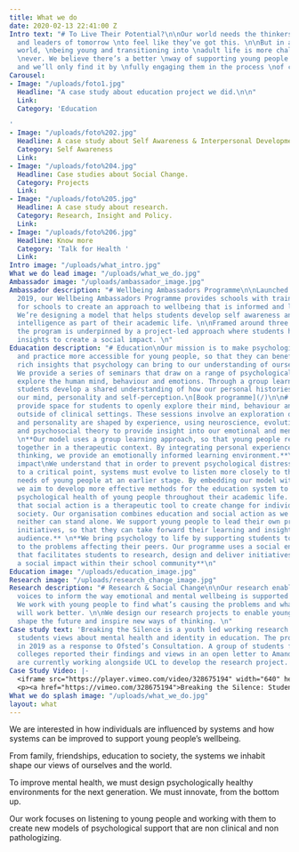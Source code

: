 ```yaml
---
title: What we do
date: 2020-02-13 22:41:00 Z
Intro text: "# To Live Their Potential?\n\nOur world needs the thinkers, \ndo-ers
  and leaders of tomorrow \nto feel like they’ve got this. \n\nBut in a rapidly changing
  world, \nbeing young and transitioning into \nadult life is more challenging than
  \never. We believe there’s a better \nway of supporting young people’s \nwellbeing,
  and we’ll only find it by \nfully engaging them in the process \nof change. \n"
Carousel:
- Image: "/uploads/foto1.jpg"
  Headline: "A case study about education project we did.\n\n"
  Link: 
  Category: 'Education

'
- Image: "/uploads/foto%202.jpg"
  Headline: A case study about Self Awareness & Interpersonal Development.
  Category: Self Awareness
  Link: 
- Image: "/uploads/foto%204.jpg"
  Headline: Case studies about Social Change.
  Category: Projects
  Link: 
- Image: "/uploads/foto%205.jpg"
  Headline: A case study about research.
  Category: Research, Insight and Policy.
  Link: 
- Image: "/uploads/foto%206.jpg"
  Headline: Know more
  Category: 'Talk for Health '
  Link: 
Intro image: "/uploads/what_intro.jpg"
What we do lead image: "/uploads/what_we_do.jpg"
Ambassador image: "/uploads/ambassador_image.jpg"
Ambassador description: "# Wellbeing Ambassadors Programme\n\nLaunched in Newham in
  2019, our Wellbeing Ambassadors Programme provides schools with training and resources
  for schools to create an approach to wellbeing that is informed and led by students.
  We’re designing a model that helps students develop self awareness and emotional
  intelligence as part of their academic life. \n\nFramed around three key elements,
  the program is underpinned by a project-led approach where students harness their
  insights to create a social impact. \n"
Eduacation description: "# Education\nOur mission is to make psychological theory
  and practice more accessible for young people, so that they can benefit from the
  rich insights that psychology can bring to our understanding of ourselves and others.
  We provide a series of seminars that draw on a range of psychological models to
  explore the human mind, behaviour and emotions. Through a group learning model,
  students develop a shared understanding of how our personal histories of life shape
  our mind, personality and self-perception.\n[Book programme](/)\n\n# Exploration\nWe
  provide space for students to openly explore their mind, behaviour and identity
  outside of clinical settings. These sessions involve an exploration of how the mind
  and personality are shaped by experience, using neuroscience, evolutionary, humanistic
  and psychosocial theory to provide insight into our emotional and mental landscapes.
  \n**Our model uses a group learning approach, so that young people reflect and learn
  together in a therapeutic context. By integrating personal experience with critical
  thinking, we provide an emotionally informed learning environment.**\n\n# Social
  impact\nWe understand that in order to prevent psychological distress from developing
  to a critical point, systems must evolve to listen more closely to the voices and
  needs of young people at an earlier stage. By embedding our model within education,
  we aim to develop more effective methods for the education system to ensure the
  psychological health of young people throughout their academic life. \n**We believe
  that social action is a therapeutic tool to create change for individuals and our
  society. Our organisation combines education and social action as we recognise that
  neither can stand alone. We support young people to lead their own projects and
  initiatives, so that they can take forward their learning and insights to a wider
  audience.** \n**We bring psychology to life by supporting students to create solutions
  to the problems affecting their peers. Our programme uses a social enterprise model
  that facilitates students to research, design and deliver initiatives that can create
  a social impact within their school community**\n"
Education image: "/uploads/education_image.jpg"
Research image: "/uploads/research_change_image.jpg"
Research description: "# Research & Social Change\n\nOur research enables young people’s
  voices to inform the way emotional and mental wellbeing is supported in society.
  We work with young people to find what’s causing the problems and what they believe
  will work better. \n\nWe design our research projects to enable young people to
  shape the future and inspire new ways of thinking. \n"
Case study text: 'Breaking the Silence is a youth led working research project exploring
  students views about mental health and identity in education. The project was launched
  in 2019 as a response to Ofsted’s Consultation. A group of students from London
  colleges reported their findings and views in an open letter to Amanda Speilman.  We
  are currently working alongside UCL to develop the research project. '
Case Study Video: |-
  <iframe src="https://player.vimeo.com/video/328675194" width="640" height="360" frameborder="0" allow="autoplay; fullscreen" allowfullscreen></iframe>
  <p><a href="https://vimeo.com/328675194">Breaking the Silence: Students respond to Ofsted Consultation</a> from <a href="https://vimeo.com/user62929828">Bea Herbert</a> on <a href="https://vimeo.com">Vimeo</a>.</p>
What we do splash image: "/uploads/what_we_do.jpg"
layout: what
---
```


We are interested in how individuals are influenced by systems and how systems can be improved to support young people’s wellbeing.

From family, friendships, education to society, the systems we inhabit shape our views of ourselves and the world.

To improve mental health, we must design psychologically healthy environments for the next generation. We must innovate, from the bottom up.

Our work focuses on listening to young people and working with them to create new models of psychological support that are non clinical and non pathologizing.
